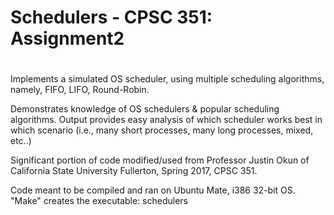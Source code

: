 # Schedulers - CPSC 351: Assignment2
#

Implements a simulated OS scheduler, using multiple scheduling algorithms, namely, FIFO, LIFO, Round-Robin.

Demonstrates knowledge of OS schedulers & popular scheduling algorithms. Output provides easy analysis of which scheduler works best in which scenario (i.e., many short processes, many long processes, mixed, etc..)

Significant portion of code modified/used from Professor Justin Okun of California State University Fullerton, Spring 2017, CPSC 351.

Code meant to be compiled and ran on Ubuntu Mate, i386 32-bit OS.
"Make" creates the executable: schedulers
